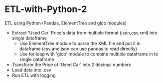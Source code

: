# ETL-with-Python-2
ETL using Python (Pandas, ElementTree and glob modules)
- Extract 'Used Car' Price's data from multiple format (json,csv,xml) into single dataframe
  - Use ElementTree module to parse the XML file and put it in dataframe (csv and json can use pandas to read directly)
  - Use for loop with 'glob' module to combine multiple dataframe in to single dataframe
- Transform the Price of 'Used Car' into 2 decimal numbers
- Load data into .csv
- Run ETL with logging 
